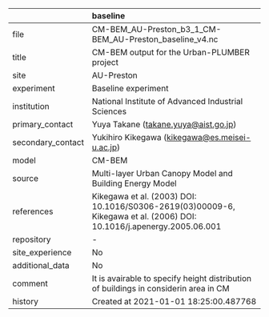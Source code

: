 |                   | baseline                                                                                                              |
|:------------------|:----------------------------------------------------------------------------------------------------------------------|
| file              | CM-BEM_AU-Preston_b3_1_CM-BEM_AU-Preston_baseline_v4.nc                                                               |
| title             | CM-BEM output for the Urban-PLUMBER project                                                                           |
| site              | AU-Preston                                                                                                            |
| experiment        | Baseline experiment                                                                                                   |
| institution       | National Institute of Advanced Industrial Sciences                                                                    |
| primary_contact   | Yuya Takane (takane.yuya@aist.go.jp)                                                                                  |
| secondary_contact | Yukihiro Kikegawa (kikegawa@es.meisei-u.ac.jp)                                                                        |
| model             | CM-BEM                                                                                                                |
| source            | Multi-layer Urban Canopy Model and Building Energy Model                                                              |
| references        | Kikegawa et al. (2003) DOI: 10.1016/S0306-2619(03)00009-6, Kikegawa et al. (2006) DOI: 10.1016/j.apenergy.2005.06.001 |
| repository        | -                                                                                                                     |
| site_experience   | No                                                                                                                    |
| additional_data   | No                                                                                                                    |
| comment           | It is avairable to specify height distribution of buildings in considerin area in CM                                  |
| history           | Created at 2021-01-01 18:25:00.487768                                                                                 |
